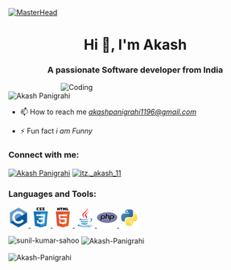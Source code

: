 [![MasterHead](https://media.licdn.com/dms/image/D563DAQFIJGy_J4EvYA/image-scale_191_1128/0/1666883668428?e=1675425600&v=beta&t=q5S0E-n5z-gDvzZPdOvK7oorksu-JESWk3DdbbvU2ss)](https://codegrills.in)
<h1 align="center">Hi 👋, I'm Akash</h1>
<h3 align="center">A passionate Software developer from India</h3>
<img align="right" alt="Coding" width="400" src="https://tenor.com/view/hacking-gif-20202201">

<p align="left"> <img src="https://komarev.com/ghpvc/?username=sunil-kumar-sahoo&label=Profile%20views&color=0e75b6&style=flat" alt="Akash Panigrahi" /> </p>

- 📫 How to reach me *akashpanigrahi1196@gmail.com*

- ⚡ Fun fact *i am Funny*

<h3 align="left">Connect with me:</h3>
<p align="left">
<a href="https://www.linkedin.com/in/akash-panigrahi-8183991a5" target="blank"><img align="center" src="https://raw.githubusercontent.com/rahuldkjain/github-profile-readme-generator/master/src/images/icons/Social/linked-in-alt.svg" alt="Akash Panigrahi" height="30" width="40" /></a>
<a href="https://www.instagram.com/itz._akash_11/" target="blank"><img align="center" src="https://raw.githubusercontent.com/rahuldkjain/github-profile-readme-generator/master/src/images/icons/Social/instagram.svg" alt="itz._akash_11" height="30" width="40" /></a>
</p>

<h3 align="left">Languages and Tools:</h3>
<p align="left"> <a href="https://www.cprogramming.com/" target="_blank" rel="noreferrer"> <img src="https://raw.githubusercontent.com/devicons/devicon/master/icons/c/c-original.svg" alt="c" width="40" height="40"/> </a> <a href="https://www.w3schools.com/css/" target="_blank" rel="noreferrer"> <img src="https://raw.githubusercontent.com/devicons/devicon/master/icons/css3/css3-original-wordmark.svg" alt="css3" width="40" height="40"/> </a> <a href="https://www.w3.org/html/" target="_blank" rel="noreferrer"> <img src="https://raw.githubusercontent.com/devicons/devicon/master/icons/html5/html5-original-wordmark.svg" alt="html5" width="40" height="40"/> </a> <a href="https://www.java.com" target="_blank" rel="noreferrer"> <img src="https://raw.githubusercontent.com/devicons/devicon/master/icons/java/java-original.svg" alt="java" width="40" height="40"/> </a> <a href="https://www.php.net" target="_blank" rel="noreferrer"> <img src="https://raw.githubusercontent.com/devicons/devicon/master/icons/php/php-original.svg" alt="php" width="40" height="40"/> </a> <a href="https://www.python.org" target="_blank" rel="noreferrer"> <img src="https://raw.githubusercontent.com/devicons/devicon/master/icons/python/python-original.svg" alt="python" width="40" height="40"/> </a> </p>

<p><img align="left" src="https://github-readme-stats.vercel.app/api/top-langs?username=Akash-Panigrahi1&show_icons=true&locale=en&layout=compact" alt="sunil-kumar-sahoo" /></p>

<p>&nbsp;<img align="center" src="https://github-readme-stats.vercel.app/api?username=Akash-Panigrahi1&show_icons=true&locale=en" alt="Akash-Panigrahi" /></p>

<p><img align="center" src="https://github-readme-streak-stats.herokuapp.com/?user=Akash-Panigrahi1&" alt="Akash-Panigrahi" /></p>
